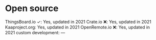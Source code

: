 # Open source

ThingsBoard.io ✓: Yes, updated in 2021
Crate.io ❌: Yes, updated in 2021
Kaaproject.org: Yes, updated in 2021
OpenRemote.io ❌: Yes, updated in 2021
custom development: —